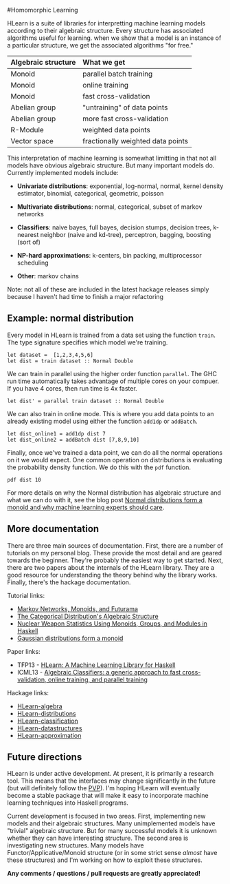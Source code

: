 #Homomorphic Learning

HLearn is a suite of libraries for interpretting machine learning models according to their algebraic structure.  Every structure has associated algorithms useful for learning.  when we show that a model is an instance of a particular structure, we get the associated algorithms "for free."

| Algebraic structure | What we get |
|:-----------|:------------|
| Monoid | parallel batch training |
| Monoid     | online training    |
| Monoid     |  fast cross-validation  |
| Abelian group | "untraining" of data points |
| Abelian group | more fast cross-validation |
| R-Module    | weighted data points |
| Vector space | fractionally weighted data points |

This interpretation of machine learning is somewhat limitting in that not all models have obvious algebraic structure.  But many important models do.  Currently implemented models include:

* **Univariate distributions**: exponential, log-normal, normal, kernel density estimator, binomial, categorical, geometric, poisson

* **Multivariate distributions**:  normal, categorical, subset of markov networks

* **Classifiers**: naive bayes, full bayes, decision stumps, decision trees, k-nearest neighbor (naive and kd-tree), perceptron, bagging, boosting (sort of)

* **NP-hard approximations**: k-centers, bin packing, multiprocessor scheduling

* **Other**: markov chains

Note: not all of these are included in the latest hackage releases simply because I haven't had time to finish a major refactoring

## Example: normal distribution

Every model in HLearn is trained from a data set using the function `train`.  The type signature specifies which model we're training.

    let dataset =  [1,2,3,4,5,6]
    let dist = train dataset :: Normal Double

We can train in parallel using the higher order function `parallel`.  The GHC run time automatically takes advantage of multiple cores on your compuer.  If you have 4 cores, then run time is 4x faster.

    let dist' = parallel train dataset :: Normal Double

We can also train in online mode.  This is where you add data points to an already existing model using either the function `add1dp` or `addBatch`.

    let dist_online1 = add1dp dist 7
    let dist_online2 = addBatch dist [7,8,9,10]

Finally, once we've trained a data point, we can do all the normal operations on it we would expect.  One common operation on distributions is evaluating the probability density function.  We do this with the `pdf` function.

    pdf dist 10

For more details on why the Normal distribution has algebraic structure and what we can do with it, see the blog post [Normal distributions form a monoid and why machine learning experts should care](http://izbicki.me/blog/gausian-distributions-are-monoids).

## More documentation

There are three main sources of documentation.  First, there are a number of tutorials on my personal blog.  These provide the most detail and are geared towards the beginner.  They're probably the easiest way to get started.  Next, there are two papers about the internals of the HLearn library.  They are a good resource for understanding the theory behind why the library works.  Finally, there's the hackage documentation.  

Tutorial links:

* [Markov Networks, Monoids, and Futurama](http://izbicki.me/blog/markov-networks-monoids-and-futurama)
* [The Categorical Distribution's Algebraic Structure](http://izbicki.me/blog/the-categorical-distributions-algebraic-structure)
* [Nuclear Weapon Statistics Using Monoids, Groups, and Modules in Haskell](http://izbicki.me/blog/nuclear-weapon-statistics-using-monoids-groups-and-modules-in-haskell)
* [Gaussian distributions form a monoid](http://izbicki.me/blog/gausian-distributions-are-monoids)

Paper links:

* TFP13 - [HLearn: A Machine Learning Library for Haskell](http://izbicki.me/public/papers/tfp2013-hlearn-a-machine-learning-library-for-haskell.pdf)
* ICML13 - [Algebraic Classifiers: a generic approach to fast cross-validation, online training, and parallel training](http://izbicki.me/public/papers/icml2013-algebraic-classifiers.pdf)

Hackage links:

* [HLearn-algebra](http://hackage.haskell.org/package/HLearn-algebra)
* [HLearn-distributions](http://hackage.haskell.org/package/HLearn-distributions)
* [HLearn-classification](http://hackage.haskell.org/package/HLearn-classification)
* [HLearn-datastructures](http://hackage.haskell.org/package/HLearn-datastructures)
* [HLearn-approximation](http://hackage.haskell.org/package/HLearn-approximation)

## Future directions

HLearn is under active development.  At present, it is primarily a research tool.  This means that the interfaces may change significantly in the future (but will definitely follow the [PVP](http://www.haskell.org/haskellwiki/Package_versioning_policy)).  I'm hoping HLearn will eventually become a stable package that will make it easy to incorporate machine learning techniques into Haskell programs.

Current development is focused in two areas.  First, implementing new models and their algebraic structures.  Many unimplemented models have "trivial" algebraic structure.  But for many successful models it is unknown whether they can have interesting structure.  The second area is investigating new structures.  Many models have Functor/Applicative/Monoid structure (or in some strict sense *almost* have these structures) and I'm working on how to exploit these structures.

**Any comments / questions / pull requests are greatly appreciated!**
